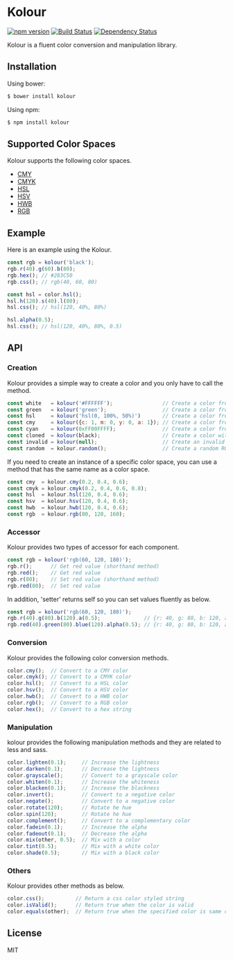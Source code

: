 # Kolour

[![npm version](https://badge.fury.io/js/kolour.svg)](https://badge.fury.io/js/kolour)
[![Build Status](https://travis-ci.org/t28hub/kolour.svg?branch=master)](https://travis-ci.org/t28hub/kolour)
[![Dependency Status](https://david-dm.org/t28hub/kolour.svg)](https://david-dm.org/t28hub/kolour)

Kolour is a fluent color conversion and manipulation library.

## Installation
Using bower:
```sh
$ bower install kolour
```
Using npm:
```sh
$ npm install kolour
```

## Supported Color Spaces
Kolour supports the following color spaces.
- [CMY](https://en.wikipedia.org/wiki/CMY_color_model)
- [CMYK](https://en.wikipedia.org/wiki/CMYK_color_model)
- [HSL](https://en.wikipedia.org/wiki/HSL_and_HSV)
- [HSV](https://en.wikipedia.org/wiki/HSL_and_HSV)
- [HWB](https://en.wikipedia.org/wiki/HWB_color_model)
- [RGB](https://en.wikipedia.org/wiki/RGB_color_model)

## Example
Here is an example using the Kolour.
```javascript
const rgb = kolour('black');
rgb.r(40).g(60).b(80);
rgb.hex(); // #283C50
rgb.css(); // rgb(40, 60, 80)

const hsl = color.hsl();
hsl.h(120).s(40).l(80);
hsl.css(); // hsl(120, 40%, 80%)

hsl.alpha(0.5);
hsl.css(); // hsl(120, 40%, 80%, 0.5)
```

## API
### Creation
Kolour provides a simple way to create a color and you only have to call the method.
```javascript
const white   = kolour('#FFFFFF');                // Create a color from a hex string
const green   = kolour('green');                  // Create a color from a color name
const hsl     = kolour('hsl(0, 100%, 50%)')       // Create a color from a css color
const cmy     = kolour({c: 1, m: 0, y: 0, a: 1}); // Create a color from an object
const cyan    = kolour(0xFF00FFFF);               // Create a color from a 32-bit ARGB number
const cloned  = kolour(black);                    // Create a color with another instance
const invalid = kolour(null);                     // Create an invalid color
const random  = kolour.random();                  // Create a random RGB color
```
If you need to create an instance of a specific color space, you can use a method that has the same name as a color space.
```javascript
const cmy  = kolour.cmy(0.2, 0.4, 0.6);
const cmyk = kolour.cmyk(0.2, 0.4, 0.6, 0.8);
const hsl  = kolour.hsl(120, 0.4, 0.6);
const hsv  = kolour.hsv(120, 0.4, 0.6);
const hwb  = kolour.hwb(120, 0.4, 0.6);
const rgb  = kolour.rgb(80, 120, 160);
```

### Accessor
Kolour provides two types of accessor for each component.
```javascript
const rgb = kolour('rgb(60, 120, 180)');
rgb.r();      // Get red value (shorthand method)
rgb.red();    // Get red value
rgb.r(80);    // Set red value (shorthand method)
rgb.red(80);  // Set red value
```

In addition, 'setter' returns self so you can set values fluently as below.
```javascript
const rgb = kolour('rgb(60, 120, 180)');
rgb.r(40).g(80).b(120).a(0.5);              // {r: 40, g: 80, b: 120, a: 0.5}
rgb.red(40).green(80).blue(120).alpha(0.5); // {r: 40, g: 80, b: 120, a: 0.5}
```

### Conversion
Kolour provides the following color conversion methods.
```javascript
color.cmy();  // Convert to a CMY color
color.cmyk(); // Convert to a CMYK color
color.hsl();  // Convert to a HSL color
color.hsv();  // Convert to a HSV color
color.hwb();  // Convert to a HWB color
color.rgb();  // Convert to a RGB color
color.hex();  // Convert to a hex string
```

### Manipulation
kolour provides the following manipulation methods and they are related to less and sass.
```javascript
color.lighten(0.1);     // Increase the lightness
color.darken(0.1);      // Decrease the lightness
color.grayscale();      // Convert to a grayscale color
color.whiten(0.1);      // Increase the whiteness
color.blacken(0.1);     // Increase the blackness
color.invert();         // Convert to a negative color
color.negate();         // Convert to a negative color
color.rotate(120);      // Rotate he hue
color.spin(120);        // Rotate he hue
color.complement();     // Convert to a complementary color
color.fadein(0.1);      // Increase the alpha
color.fadeout(0.1);     // Decrease the alpha
color.mix(other, 0.5);  // Mix with a color
color.tint(0.5);        // Mix with a white color
color.shade(0.5);       // Mix with a black color
```

### Others
Kolour provides other methods as below.
```javascript
color.css();          // Return a css color styled string
color.isValid();      // Return true when the color is valid
color.equals(other);  // Return true when the specified color is same color
```

## License
MIT
